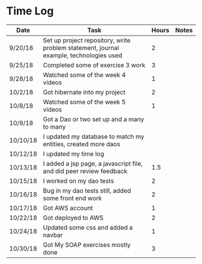 # Time Log

| Date | Task | Hours | Notes|
|------|------|-------|------|
| 9/20/18| Set up project repository, write problem statement, journal example, technologies used| 2 | |
|9/25/18| Completed some of exercise 3 work|3
|9/28/18| Watched some of the week 4 videos|1
|10/2/18| Got hibernate into my project| 2
|10/8/18| Watched some of the week 5 videos|1
|10/9/18| Got a Dao or two set up and a many to many
|10/10/18| I updated my database to match my entities, created more daos
|10/12/18| I updated my time log|
|10/13/18| I added a jsp page, a javascript file, and did peer review feedback| 1.5
|10/15/18| I worked on my dao tests|2
|10/16/18| Bug in my dao tests still, added some front end work|2
|10/17/18| Got AWS account|1
|10/22/18| Got deployed to AWS|2
|10/24/18| Updated some css and added a navbar|1
|10/30/18| Got My SOAP exercises mostly done | 3